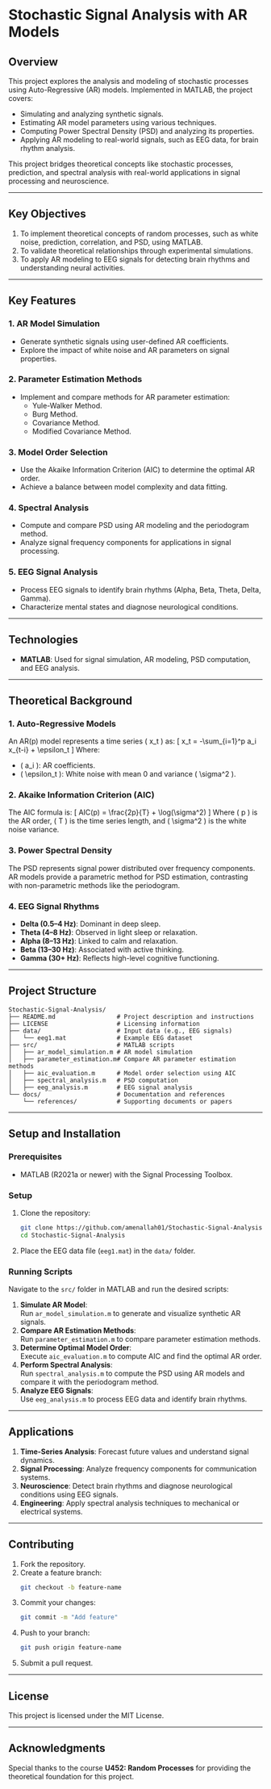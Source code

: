 # **Stochastic Signal Analysis with AR Models**

## **Overview**
This project explores the analysis and modeling of stochastic processes using Auto-Regressive (AR) models. Implemented in MATLAB, the project covers:
- Simulating and analyzing synthetic signals.
- Estimating AR model parameters using various techniques.
- Computing Power Spectral Density (PSD) and analyzing its properties.
- Applying AR modeling to real-world signals, such as EEG data, for brain rhythm analysis.

This project bridges theoretical concepts like stochastic processes, prediction, and spectral analysis with real-world applications in signal processing and neuroscience.

---

## **Key Objectives**
1. To implement theoretical concepts of random processes, such as white noise, prediction, correlation, and PSD, using MATLAB.
2. To validate theoretical relationships through experimental simulations.
3. To apply AR modeling to EEG signals for detecting brain rhythms and understanding neural activities.

---

## **Key Features**
### **1. AR Model Simulation**
- Generate synthetic signals using user-defined AR coefficients.
- Explore the impact of white noise and AR parameters on signal properties.

### **2. Parameter Estimation Methods**
- Implement and compare methods for AR parameter estimation:
  - Yule-Walker Method.
  - Burg Method.
  - Covariance Method.
  - Modified Covariance Method.

### **3. Model Order Selection**
- Use the Akaike Information Criterion (AIC) to determine the optimal AR order.
- Achieve a balance between model complexity and data fitting.

### **4. Spectral Analysis**
- Compute and compare PSD using AR modeling and the periodogram method.
- Analyze signal frequency components for applications in signal processing.

### **5. EEG Signal Analysis**
- Process EEG signals to identify brain rhythms (Alpha, Beta, Theta, Delta, Gamma).
- Characterize mental states and diagnose neurological conditions.

---

## **Technologies**
- **MATLAB**: Used for signal simulation, AR modeling, PSD computation, and EEG analysis.

---

## **Theoretical Background**
### **1. Auto-Regressive Models**
An AR(p) model represents a time series \( x_t \) as:
\[
x_t = -\sum_{i=1}^p a_i x_{t-i} + \epsilon_t
\]
Where:
- \( a_i \): AR coefficients.
- \( \epsilon_t \): White noise with mean 0 and variance \( \sigma^2 \).

### **2. Akaike Information Criterion (AIC)**
The AIC formula is:
\[
AIC(p) = \frac{2p}{T} + \log(\sigma^2)
\]
Where \( p \) is the AR order, \( T \) is the time series length, and \( \sigma^2 \) is the white noise variance.

### **3. Power Spectral Density**
The PSD represents signal power distributed over frequency components. AR models provide a parametric method for PSD estimation, contrasting with non-parametric methods like the periodogram.

### **4. EEG Signal Rhythms**
- **Delta (0.5–4 Hz)**: Dominant in deep sleep.
- **Theta (4–8 Hz)**: Observed in light sleep or relaxation.
- **Alpha (8–13 Hz)**: Linked to calm and relaxation.
- **Beta (13–30 Hz)**: Associated with active thinking.
- **Gamma (30+ Hz)**: Reflects high-level cognitive functioning.

---

## **Project Structure**
```
Stochastic-Signal-Analysis/
├── README.md                 # Project description and instructions
├── LICENSE                   # Licensing information
├── data/                     # Input data (e.g., EEG signals)
│   └── eeg1.mat              # Example EEG dataset
├── src/                      # MATLAB scripts
│   ├── ar_model_simulation.m # AR model simulation
│   ├── parameter_estimation.m# Compare AR parameter estimation methods
│   ├── aic_evaluation.m      # Model order selection using AIC
│   ├── spectral_analysis.m   # PSD computation
│   ├── eeg_analysis.m        # EEG signal analysis
└── docs/                     # Documentation and references
    └── references/           # Supporting documents or papers
```

---

## **Setup and Installation**
### **Prerequisites**
- MATLAB (R2021a or newer) with the Signal Processing Toolbox.

### **Setup**
1. Clone the repository:
   ```bash
   git clone https://github.com/amenallah01/Stochastic-Signal-Analysis.git
   cd Stochastic-Signal-Analysis
   ```
2. Place the EEG data file (`eeg1.mat`) in the `data/` folder.

### **Running Scripts**
Navigate to the `src/` folder in MATLAB and run the desired scripts:
1. **Simulate AR Model**:  
   Run `ar_model_simulation.m` to generate and visualize synthetic AR signals.
2. **Compare AR Estimation Methods**:  
   Run `parameter_estimation.m` to compare parameter estimation methods.
3. **Determine Optimal Model Order**:  
   Execute `aic_evaluation.m` to compute AIC and find the optimal AR order.
4. **Perform Spectral Analysis**:  
   Run `spectral_analysis.m` to compute the PSD using AR models and compare it with the periodogram method.
5. **Analyze EEG Signals**:  
   Use `eeg_analysis.m` to process EEG data and identify brain rhythms.

---

## **Applications**
1. **Time-Series Analysis**: Forecast future values and understand signal dynamics.
2. **Signal Processing**: Analyze frequency components for communication systems.
3. **Neuroscience**: Detect brain rhythms and diagnose neurological conditions using EEG signals.
4. **Engineering**: Apply spectral analysis techniques to mechanical or electrical systems.

---

## **Contributing**
1. Fork the repository.
2. Create a feature branch:
   ```bash
   git checkout -b feature-name
   ```
3. Commit your changes:
   ```bash
   git commit -m "Add feature"
   ```
4. Push to your branch:
   ```bash
   git push origin feature-name
   ```
5. Submit a pull request.

---

## **License**
This project is licensed under the MIT License.

---

## **Acknowledgments**
Special thanks to the course **U452: Random Processes** for providing the theoretical foundation for this project.
